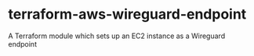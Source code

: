 # terraform-aws-wireguard-endpoint
A Terraform module which sets up an EC2 instance as a Wireguard endpoint
